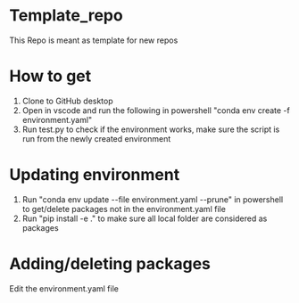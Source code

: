 # Template_repo
This Repo is meant as template for new repos

# How to get
1. Clone to GitHub desktop
2. Open in vscode and run the following in powershell "conda env create -f environment.yaml"
3. Run test.py to check if the environment works, make sure the script is run from the newly created environment

# Updating environment
1. Run "conda env update --file environment.yaml --prune" in powershell to get/delete packages not in the environment.yaml file
2. Run "pip install -e ." to make sure all local folder are considered as packages

# Adding/deleting packages
Edit the environment.yaml file
